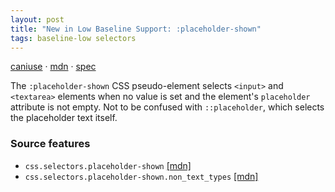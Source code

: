 ```yaml
---
layout: post
title: "New in Low Baseline Support: :placeholder-shown"
tags: baseline-low selectors
---
```


[caniuse](https://caniuse.com/?search=placeholder-shown) · [mdn](https://developer.mozilla.org/en-US/search?q=:placeholder-shown) · [spec](https://drafts.csswg.org/selectors-4/#placeholder)

The `:placeholder-shown` CSS pseudo-element selects `<input>` and `<textarea>` elements when no value is set and the element's `placeholder` attribute is not empty. Not to be confused with `::placeholder`, which selects the placeholder text itself.

### Source features

- ``css.selectors.placeholder-shown`` [[mdn]](https://developer.mozilla.org/en-US/search?q=css.selectors.placeholder-shown)
- ``css.selectors.placeholder-shown.non_text_types`` [[mdn]](https://developer.mozilla.org/en-US/search?q=css.selectors.placeholder-shown.non_text_types)
